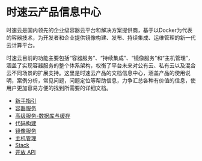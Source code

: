 # 时速云产品信息中心

时速云是国内领先的企业级容器云平台和解决方案提供商，基于以Docker为代表的容器技术，为开发者和企业提供镜像构建、发布、持续集成、运维管理的新一代云计算平台。

时速云目前的功能主要包括“容器服务”、“持续集成”、“镜像服务”和“主机管理”，涵盖了实现容器服务的整个体系架构，权衡了平台未来对公有云、私有云以及混合云不同场景的扩展支持。这里是时速云产品的文档信息中心，涵盖产品的使用说明，案例分析，常见问题，问题定位等帮助信息，力争汇总各种有价值的信息，使用户更加容易方便的找到所需要的详细文档。

* [新手指引](/doc/v1/getting_started/README.md)
* [容器服务](/doc/v1/container/README.md)
* [高级服务-数据库与缓存](/doc/v1/advservices/README.md)
* [代码构建](/doc/v1/ci/README.md)
* [镜像服务](/doc/v1/registry/README.md)
* [主机管理](/doc/v1/host/README.md)
* [Stack](/doc/v1/stack/README.md)
* [开放 API](/doc/v1/api/README.md)
<!-- * [最佳实践](/doc/v1/best_practice/README.md) -->
<!-- * [常见问题](/doc/v1/faq/README.md) -->
